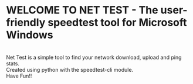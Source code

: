 # WELCOME TO NET TEST - The user-friendly speedtest tool for Microsoft Windows

<br> Net Test is a simple tool to find your network download, upload and ping stats.
<br> Created using python with the speedtest-cli module.
<br> Have Fun!!
